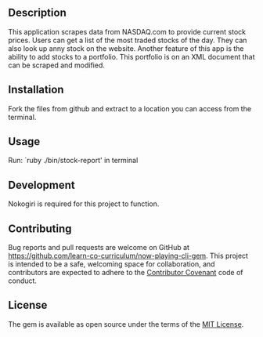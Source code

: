 ﻿## Description

This application scrapes data from NASDAQ.com to provide current stock prices. Users can get a list of the most traded stocks of the day. They can also look up anny stock on the website. Another feature of this app is the ability to add stocks to a portfolio. This portfolio is on an XML document that can be scraped and modified.

## Installation

Fork the files from github and extract to a location you can access from the terminal.

## Usage

Run: `ruby ./bin/stock-report' in terminal

## Development

Nokogiri is required for this project to function.

## Contributing

Bug reports and pull requests are welcome on GitHub at https://github.com/learn-co-curriculum/now-playing-cli-gem. This project is intended to be a safe, welcoming space for collaboration, and contributors are expected to adhere to the [Contributor Covenant](contributor-covenant.org) code of conduct.


## License

The gem is available as open source under the terms of the [MIT License](http://opensource.org/licenses/MIT).